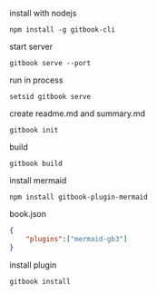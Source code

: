 install with nodejs

```shell
npm install -g gitbook-cli
```

start server 

```shell
gitbook serve --port
```

run in process

```shell
setsid gitbook serve
```

create readme.md and summary.md

```shell
gitbook init
```

build

```shell
gitbook build
```


install mermaid
```shell
npm install gitbook-plugin-mermaid
```

book.json

```json
{
    "plugins":["mermaid-gb3"]
}
```

install plugin

```shell
gitbook install
```



